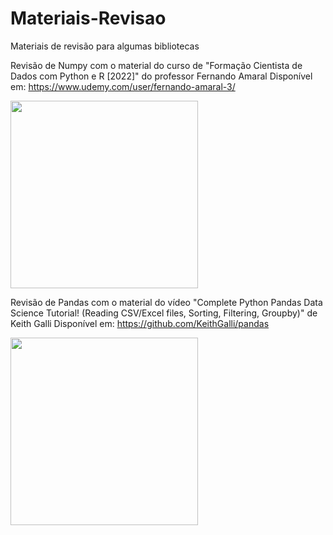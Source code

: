 # Materiais-Revisao
 Materiais de revisão para algumas bibliotecas

Revisão de Numpy com o material do curso de "Formação Cientista de Dados com Python e R [2022]" do professor Fernando Amaral
Disponível em: https://www.udemy.com/user/fernando-amaral-3/

<img src ="https://user-images.githubusercontent.com/86500603/153482621-a5596463-cf73-4b55-a428-4f25a30fddd6.png" width = 300>

Revisão de Pandas com o material do vídeo "Complete Python Pandas Data Science Tutorial! (Reading CSV/Excel files, Sorting, Filtering, Groupby)" de Keith Galli
Disponível em: https://github.com/KeithGalli/pandas

<img src = "https://user-images.githubusercontent.com/86500603/153487473-b65be4f0-f662-4356-b34b-503970a4bd5d.png" width = 300>
